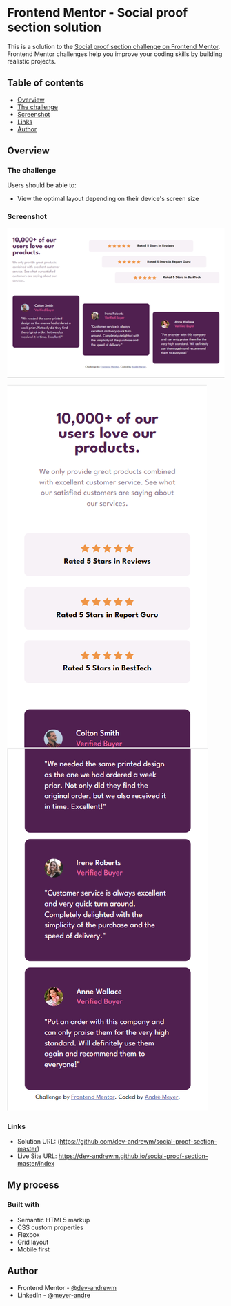 # Frontend Mentor - Social proof section solution

This is a solution to the [Social proof section challenge on Frontend Mentor](https://www.frontendmentor.io/challenges/social-proof-section-6e0qTv_bA). Frontend Mentor challenges help you improve your coding skills by building realistic projects. 

## Table of contents

- [Overview](#overview)
- [The challenge](#the-challenge)
- [Screenshot](#screenshot)
- [Links](#links)
- [Author](#author)

## Overview

### The challenge

Users should be able to:

- View the optimal layout depending on their device's screen size

### Screenshot

![](screenshots/desktop.png)

![](screenshots/mobile_1.png) ![](screenshots/mobile_2.png)

### Links

- Solution URL: (https://github.com/dev-andrewm/social-proof-section-master)
- Live Site URL: https://dev-andrewm.github.io/social-proof-section-master/index

## My process

### Built with

- Semantic HTML5 markup
- CSS custom properties
- Flexbox
- Grid layout
- Mobile first

## Author

- Frontend Mentor - [@dev-andrewm](https://www.frontendmentor.io/profile/dev-andrewm)
- LinkedIn - [@meyer-andre](https://www.linkedin.com/in/meyer-andre)
